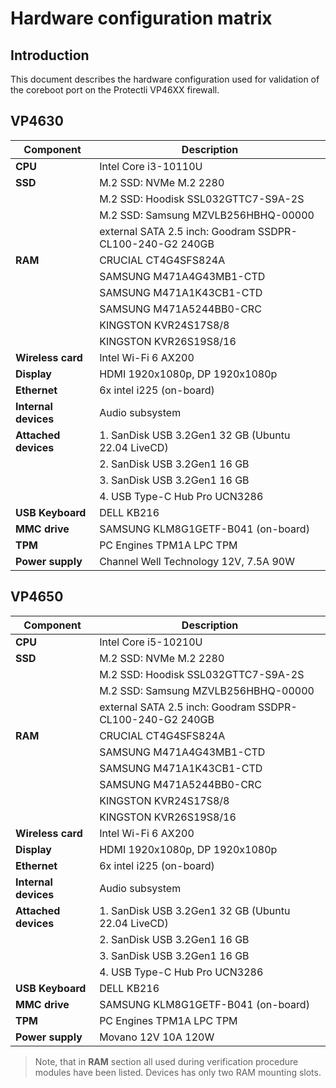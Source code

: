 # Hardware configuration matrix

## Introduction

This document describes the hardware configuration used for validation of the
coreboot port on the Protectli VP46XX firewall.

## VP4630

| Component              | Description                                              |
|------------------------|----------------------------------------------------------|
| **CPU**                | Intel Core i3-10110U                                     |
| **SSD**                | M.2 SSD: NVMe M.2 2280                                   |
|                        | M.2 SSD: Hoodisk SSL032GTTC7-S9A-2S                      |
|                        | M.2 SSD: Samsung MZVLB256HBHQ-00000                      |
|                        | external SATA 2.5 inch: Goodram SSDPR-CL100-240-G2 240GB |
| **RAM**                | CRUCIAL CT4G4SFS824A                                     |
|                        | SAMSUNG M471A4G43MB1-CTD                                 |
|                        | SAMSUNG M471A1K43CB1-CTD                                 |
|                        | SAMSUNG M471A5244BB0-CRC                                 |
|                        | KINGSTON KVR24S17S8/8                                    |
|                        | KINGSTON KVR26S19S8/16                                   |
| **Wireless card**      | Intel Wi-Fi 6 AX200                                      |
| **Display**            | HDMI 1920x1080p, DP 1920x1080p                           |
| **Ethernet**           | 6x intel i225 (on-board)                                 |
| **Internal devices**   | Audio subsystem                                          |
| **Attached devices**   | 1. SanDisk USB 3.2Gen1 32 GB (Ubuntu 22.04 LiveCD)       |
|                        | 2. SanDisk USB 3.2Gen1 16 GB                             |
|                        | 3. SanDisk USB 3.2Gen1 16 GB                             |
|                        | 4. USB Type-C Hub Pro UCN3286                            |
| **USB Keyboard**       | DELL KB216                                               |
| **MMC drive**          | SAMSUNG KLM8G1GETF-B041 (on-board)                       |
| **TPM**                | PC Engines TPM1A LPC TPM                                 |
| **Power supply**       | Channel Well Technology 12V, 7.5A 90W                    |

## VP4650

| Component              | Description                                              |
|------------------------|----------------------------------------------------------|
| **CPU**                | Intel Core i5-10210U                                     |
| **SSD**                | M.2 SSD: NVMe M.2 2280                                   |
|                        | M.2 SSD: Hoodisk SSL032GTTC7-S9A-2S                      |
|                        | M.2 SSD: Samsung MZVLB256HBHQ-00000                      |
|                        | external SATA 2.5 inch: Goodram SSDPR-CL100-240-G2 240GB |
| **RAM**                | CRUCIAL CT4G4SFS824A                                     |
|                        | SAMSUNG M471A4G43MB1-CTD                                 |
|                        | SAMSUNG M471A1K43CB1-CTD                                 |
|                        | SAMSUNG M471A5244BB0-CRC                                 |
|                        | KINGSTON KVR24S17S8/8                                    |
|                        | KINGSTON KVR26S19S8/16                                   |
| **Wireless card**      | Intel Wi-Fi 6 AX200                                      |
| **Display**            | HDMI 1920x1080p, DP 1920x1080p                           |
| **Ethernet**           | 6x intel i225 (on-board)                                 |
| **Internal devices**   | Audio subsystem                                          |
| **Attached devices**   | 1. SanDisk USB 3.2Gen1 32 GB (Ubuntu 22.04 LiveCD)       |
|                        | 2. SanDisk USB 3.2Gen1 16 GB                             |
|                        | 3. SanDisk USB 3.2Gen1 16 GB                             |
|                        | 4. USB Type-C Hub Pro UCN3286                            |
| **USB Keyboard**       | DELL KB216                                               |
| **MMC drive**          | SAMSUNG KLM8G1GETF-B041 (on-board)                       |
| **TPM**                | PC Engines TPM1A LPC TPM                                 |
| **Power supply**       | Movano 12V 10A 120W                                      |

> Note, that in **RAM** section all used during verification procedure
    modules have been listed. Devices has only two RAM mounting slots.
